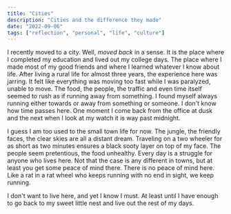 ```yaml
---
title: "Cities"
description: "Cities and the difference they made"
date: "2022-09-06"
tags: ["reflection", "personal", "life", "culture"]
---
```

I recently moved to a city. Well, *moved back* in a sense. It is the place
where I completed my education and lived out my college days. The
place where I made most of my good friends and where I learned whatever I know
about life. After living a rural life for almost three years, the experience
here was jarring. It felt like everything was moving too fast while I was
paralyzed, unable to move. The food, the people, the traffic and even time
itself seemed to rush as if running away from something. I found myself always
running either towards or away from something or someone. I don't know how time
passes here. One moment I come back from the office at dusk and the next when I
look at my watch it is way past midnight. 

I guess I am too used to the small town life for now. The jungle, the friendly
faces, the clear skies are all a distant dream. Traveling on a two wheeler for
as short as two minutes ensures a black sooty layer on top of my face. The people
seem pretentious, the food unhealthy. Every day is a struggle for anyone who
lives here. Not that the case is any different in towns, but at least you get
some peace of mind there. There is no peace of mind here. Like a rat in a rat
wheel who keeps running with no end in sight, we keep running.

I don't want to live here, and yet I know I must. At least until I have enough
to go back to my sweet little nest and live out the rest of my days.
